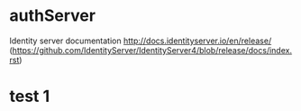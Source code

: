 # authServer
Identity server documentation http://docs.identityserver.io/en/release/ (https://github.com/IdentityServer/IdentityServer4/blob/release/docs/index.rst)

# test 1
